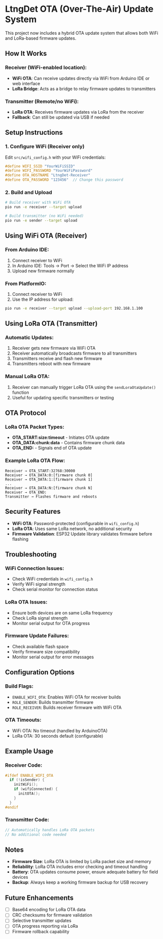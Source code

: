 # LtngDet OTA (Over-The-Air) Update System

This project now includes a hybrid OTA update system that allows both WiFi and LoRa-based firmware updates.

## How It Works

### **Receiver (WiFi-enabled location):**
- **WiFi OTA**: Can receive updates directly via WiFi from Arduino IDE or web interface
- **LoRa Bridge**: Acts as a bridge to relay firmware updates to transmitters

### **Transmitter (Remote/no WiFi):**
- **LoRa OTA**: Receives firmware updates via LoRa from the receiver
- **Fallback**: Can still be updated via USB if needed

## Setup Instructions

### 1. Configure WiFi (Receiver only)

Edit `src/wifi_config.h` with your WiFi credentials:

```cpp
#define WIFI_SSID "YourWiFiSSID"
#define WIFI_PASSWORD "YourWiFiPassword"
#define OTA_HOSTNAME "LtngDet-Receiver"
#define OTA_PASSWORD "123456"  // Change this password
```

### 2. Build and Upload

```bash
# Build receiver with WiFi OTA
pio run -e receiver --target upload

# Build transmitter (no WiFi needed)
pio run -e sender --target upload
```

## Using WiFi OTA (Receiver)

### From Arduino IDE:
1. Connect receiver to WiFi
2. In Arduino IDE: Tools → Port → Select the WiFi IP address
3. Upload new firmware normally

### From PlatformIO:
1. Connect receiver to WiFi
2. Use the IP address for upload:
```bash
pio run -e receiver --target upload --upload-port 192.168.1.100
```

## Using LoRa OTA (Transmitter)

### Automatic Updates:
1. Receiver gets new firmware via WiFi OTA
2. Receiver automatically broadcasts firmware to all transmitters
3. Transmitters receive and flash new firmware
4. Transmitters reboot with new firmware

### Manual LoRa OTA:
1. Receiver can manually trigger LoRa OTA using the `sendLoraOtaUpdate()` function
2. Useful for updating specific transmitters or testing

## OTA Protocol

### LoRa OTA Packet Types:

- **OTA_START:size:timeout** - Initiates OTA update
- **OTA_DATA:chunk:data** - Contains firmware chunk data
- **OTA_END:** - Signals end of OTA update

### Example LoRa OTA Flow:
```
Receiver → OTA_START:32768:30000
Receiver → OTA_DATA:0:[firmware chunk 0]
Receiver → OTA_DATA:1:[firmware chunk 1]
...
Receiver → OTA_DATA:N:[firmware chunk N]
Receiver → OTA_END:
Transmitter → Flashes firmware and reboots
```

## Security Features

- **WiFi OTA**: Password-protected (configurable in `wifi_config.h`)
- **LoRa OTA**: Uses same LoRa network, no additional security
- **Firmware Validation**: ESP32 Update library validates firmware before flashing

## Troubleshooting

### WiFi Connection Issues:
- Check WiFi credentials in `wifi_config.h`
- Verify WiFi signal strength
- Check serial monitor for connection status

### LoRa OTA Issues:
- Ensure both devices are on same LoRa frequency
- Check LoRa signal strength
- Monitor serial output for OTA progress

### Firmware Update Failures:
- Check available flash space
- Verify firmware size compatibility
- Monitor serial output for error messages

## Configuration Options

### Build Flags:
- `ENABLE_WIFI_OTA`: Enables WiFi OTA for receiver builds
- `ROLE_SENDER`: Builds transmitter firmware
- `ROLE_RECEIVER`: Builds receiver firmware with WiFi OTA

### OTA Timeouts:
- WiFi OTA: No timeout (handled by ArduinoOTA)
- LoRa OTA: 30 seconds default (configurable)

## Example Usage

### Receiver Code:
```cpp
#ifdef ENABLE_WIFI_OTA
  if (!isSender) {
    initWiFi();
    if (wifiConnected) {
      initOTA();
    }
  }
#endif
```

### Transmitter Code:
```cpp
// Automatically handles LoRa OTA packets
// No additional code needed
```

## Notes

- **Firmware Size**: LoRa OTA is limited by LoRa packet size and memory
- **Reliability**: LoRa OTA includes error checking and timeout handling
- **Battery**: OTA updates consume power, ensure adequate battery for field devices
- **Backup**: Always keep a working firmware backup for USB recovery

## Future Enhancements

- [ ] Base64 encoding for LoRa OTA data
- [ ] CRC checksums for firmware validation
- [ ] Selective transmitter updates
- [ ] OTA progress reporting via LoRa
- [ ] Firmware rollback capability

